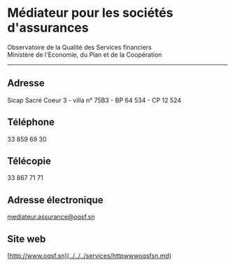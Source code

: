 # Médiateur pour les sociétés d'assurances

Observatoire de la Qualité des Services financiers  
Ministère de l'Economie, du Plan et de la Coopération  

-------------------------------------------------------------------------------------------------------------

**Adresse**
-----------

Sicap Sacré Coeur 3 - villa n° 75B3 - BP 64 534 - CP 12 524

**Téléphone**
-------------

33 859 69 30

**Télécopie**
-------------

33 867 71 71

**Adresse électronique**
------------------------

[mediateur.assurance@oqsf.sn](../../../services/mediateurassuranceoqsfsn.md)

**Site web**
------------

[http://www.oqsf.sn](../../../services/httpwwwoqsfsn.md)